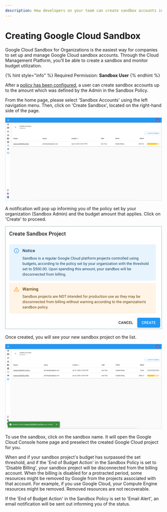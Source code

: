```yaml
---
description: How developers on your team can create sandbox accounts in a few clicks.
---
```


# Creating Google Cloud Sandbox

Google Cloud Sandbox for Organizations is the easiest way for companies to set up and manage Google Cloud sandbox accounts. Through the Cloud Management Platform, you’ll be able to create a sandbox and monitor budget utilization.

{% hint style="info" %}
Required Permission: **Sandbox User**
{% endhint %}

After a [policy has been configured](https://app.gitbook.com/@doitintl/s/cmp/cloud-sandbox-management/configuring-a-policy-for-sandbox-accounts), a user can create sandbox accounts up to the amount which was defined by the Admin in the Sandbox Policy.

From the home page, please select 'Sandbox Accounts' using the left navigation menu. Then, click on 'Create Sandbox', located on the right-hand side of the page.

![A screenshot showing the location of the _Create Sandbox_ button](../.gitbook/assets/click-create-sandbox.png)

A notification will pop up informing you of the policy set by your organization \(Sandbox Admin\) and the budget amount that applies. Click on 'Create' to proceed.

![A screenshot showing the _Create Sandbox Project_ modal dialog](../.gitbook/assets/create-sandbox-acct.png)

Once created, you will see your new sandbox project on the list.

![A screenshot showing your list of sandbox projects](../.gitbook/assets/sandbox-created2.png)

To use the sandbox, click on the sandbox name. It will open the Google Cloud Console home page and preselect the created Google Cloud project for you.

When and if your sandbox project's budget has surpassed the set threshold, and if the 'End of Budget Action' in the Sandbox Policy is set to 'Disable Billing', your sandbox project will be disconnected from the billing account. When the billing is disabled for a protracted period, some resources might be removed by Google from the projects associated with that account. For example, if you use Google Cloud, your Compute Engine resources might be removed. Removed resources are not recoverable.

If the 'End of Budget Action' in the Sandbox Policy is set to 'Email Alert', an email notification will be sent out informing you of the status.
